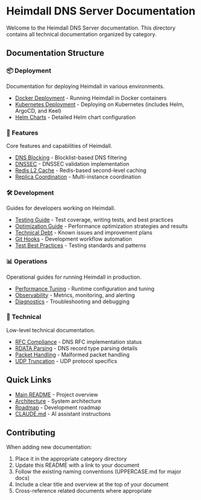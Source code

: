 # Heimdall DNS Server Documentation

Welcome to the Heimdall DNS Server documentation. This directory contains all technical documentation organized by category.

## Documentation Structure

### 📦 Deployment
Documentation for deploying Heimdall in various environments.

- [Docker Deployment](deployment/DOCKER.md) - Running Heimdall in Docker containers
- [Kubernetes Deployment](deployment/KUBERNETES.md) - Deploying on Kubernetes (includes Helm, ArgoCD, and Keel)
- [Helm Charts](deployment/HELM.md) - Detailed Helm chart configuration

### 🚀 Features
Core features and capabilities of Heimdall.

- [DNS Blocking](features/DNS_BLOCKING.md) - Blocklist-based DNS filtering
- [DNSSEC](features/DNSSEC.md) - DNSSEC validation implementation
- [Redis L2 Cache](features/REDIS_L2_CACHE.md) - Redis-based second-level caching
- [Replica Coordination](features/REPLICA_COORDINATION.md) - Multi-instance coordination

### 🛠️ Development
Guides for developers working on Heimdall.

- [Testing Guide](development/TESTING_GUIDE.md) - Test coverage, writing tests, and best practices
- [Optimization Guide](development/OPTIMIZATION_GUIDE.md) - Performance optimization strategies and results
- [Technical Debt](development/TECHNICAL_DEBT.md) - Known issues and improvement plans
- [Git Hooks](development/git-hooks.md) - Development workflow automation
- [Test Best Practices](development/test-best-practices.md) - Testing standards and patterns

### 📊 Operations
Operational guides for running Heimdall in production.

- [Performance Tuning](operations/PERFORMANCE_TUNING.md) - Runtime configuration and tuning
- [Observability](operations/OBSERVABILITY.md) - Metrics, monitoring, and alerting
- [Diagnostics](operations/DIAGNOSTICS.md) - Troubleshooting and debugging

### 🔧 Technical
Low-level technical documentation.

- [RFC Compliance](technical/RFC_COMPLIANCE.md) - DNS RFC implementation status
- [RDATA Parsing](technical/RDATA_PARSING.md) - DNS record type parsing details
- [Packet Handling](technical/PACKET_HANDLING.md) - Malformed packet handling
- [UDP Truncation](technical/UDP_TRUNCATION.md) - UDP protocol specifics

## Quick Links

- [Main README](../README.md) - Project overview
- [Architecture](../ARCHITECTURE.md) - System architecture
- [Roadmap](../ROADMAP.md) - Development roadmap
- [CLAUDE.md](../CLAUDE.md) - AI assistant instructions

## Contributing

When adding new documentation:

1. Place it in the appropriate category directory
2. Update this README with a link to your document
3. Follow the existing naming conventions (UPPERCASE.md for major docs)
4. Include a clear title and overview at the top of your document
5. Cross-reference related documents where appropriate